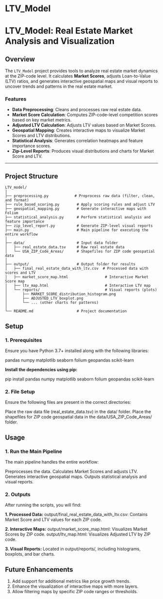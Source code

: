 # LTV_Model
# LTV_Model: Real Estate Market Analysis and Visualization

## **Overview**
The `LTV_Model` project provides tools to analyze real estate market dynamics at the ZIP-code level. It calculates **Market Scores**, adjusts Loan-to-Value (LTV) ratios, and generates interactive geospatial maps and visual reports to uncover trends and patterns in the real estate market.

### **Features**
- **Data Preprocessing**: Cleans and processes raw real estate data.
- **Market Score Calculation**: Computes ZIP-code-level competition scores based on key market metrics.
- **Adjusted LTV Calculation**: Adjusts LTV values based on Market Scores.
- **Geospatial Mapping**: Creates interactive maps to visualize Market Scores and LTV distributions.
- **Statistical Analysis**: Generates correlation heatmaps and feature importance scores.
- **Zip-Level Reports**: Produces visual distributions and charts for Market Score and LTV.

---

## **Project Structure**
```plaintext
LTV_model/
│
├── preprocessing.py            # Preprocess raw data (filter, clean, and format)
├── rule_based_scoring.py        # Apply scoring rules and adjust LTV
├── geospatial_mapping.py        # Generate interactive maps with Folium
├── statistical_analysis.py      # Perform statistical analysis and feature importance
├── zip_level_report.py          # Generate ZIP-level visual reports
├── main.py                      # Main pipeline for executing the entire workflow
│
├── data/                        # Input data folder
│   ├── real_estate_data.tsv     # Raw real estate data
│   └── USA_ZIP_Code_Areas/      # Shapefiles for ZIP code geospatial data
│
├── output/                      # Output folder for results
│   ├── final_real_estate_data_with_ltv.csv  # Processed data with scores and LTV
│   ├── market_score_map.html                 # Interactive Market Score map
│   ├── ltv_map.html                          # Interactive LTV map
│   └── reports/                              # Visual reports (plots)
│       ├── MARKET_SCORE_distribution_histogram.png
│       ├── ADJUSTED_LTV_boxplot.png
│       └── ... (other charts for patterns)
│
└── README.md                    # Project documentation
```
## **Setup**

### **1. Prerequisites**

Ensure you have Python 3.7+ installed along with the following libraries:

pandas
numpy
matplotlib
seaborn
folium
geopandas
scikit-learn

**Install the dependencies using pip:**

pip install pandas numpy matplotlib seaborn folium geopandas scikit-learn

### **2. File Setup**

Ensure the following files are present in the correct directories:

Place the raw data file (real_estate_data.tsv) in the data/ folder.
Place the shapefiles for ZIP code geospatial data in the data/USA_ZIP_Code_Areas/ folder.

## **Usage**

### **1. Run the Main Pipeline**

The main pipeline handles the entire workflow:

Preprocesses the data.
Calculates Market Scores and adjusts LTV.
Generates interactive geospatial maps.
Outputs statistical analysis and visual reports.

### **2. Outputs**

After running the scripts, you will find:

**1. Processed Data:**
output/final_real_estate_data_with_ltv.csv: Contains Market Score and LTV values for each ZIP code.

**2. Interactive Maps:**
output/market_score_map.html: Visualizes Market Scores by ZIP code.
output/ltv_map.html: Visualizes Adjusted LTV by ZIP code.

**3. Visual Reports:**
Located in output/reports/, including histograms, boxplots, and bar charts.

## **Future Enhancements**
1. Add support for additional metrics like price growth trends.
2. Enhance the visualization of interactive maps with more layers.
3. Allow filtering maps by specific ZIP code ranges or thresholds.
